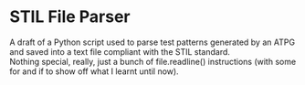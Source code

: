 # STIL File Parser

A draft of a Python script used to parse test patterns generated by an ATPG and saved into a text file compliant with the STIL standard.  
Nothing special, really, just a bunch of file.readline() instructions (with some for and if to show off what I learnt until now). 
